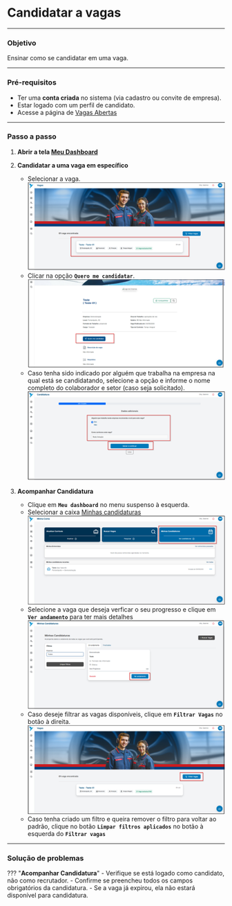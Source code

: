 # <i data-lucide="check" class="icon-lg"></i> Candidatar a vagas

---

### <i data-lucide="target" class="icon-lg"></i> Objetivo

Ensinar como se candidatar em uma vaga.

---

### <i data-lucide="square-check" class="icon-lg"></i> Pré-requisitos

- Ter uma **conta criada** no sistema (via cadastro ou convite de empresa).
- Estar logado com um perfil de candidato.
- Acesse a página de [Vagas Abertas](https://www.redeaviacao.com.br/home/vagas)

---

### <i data-lucide="notebook-pen" class="icon-lg"></i> Passo a passo

1. **Abrir a tela [Meu Dashboard](https://redeaviacao.com.br/dashboard/usu%C3%A1rio)**

2. **Candidatar a uma vaga em específico**
    - Selecionar a vaga.
    ![Tela de selecionar vaga](../imagens/Candidatar-vagas/selecionar-vaga.png)
    - Clicar na opção **`Quero me candidatar`**.
    ![Tela de quero me candidatar](../imagens/Candidatar-vagas/quero-me-candidatar.png)
    - Caso tenha sido indicado por alguém que trabalha na empresa na qual está se candidatando, selecione a opção e informe o nome completo do colaborador e setor (caso seja solicitado). 
    ![Tela de filtros de vaga](../imagens/Candidatar-vagas/candidatura1.png)

3. **Acompanhar Candidatura**
    - Clique em **`Meu dashboard`** no menu suspenso à esquerda.
    - Selecionar a caixa [Minhas candidaturas](https://redeaviacao.com.br/dashboard/usu%C3%A1rio/minhas-candidaturas)
    ![Tela de minhas candidaturas](../imagens/Candidatar-vagas/minhas-candidaturas.png)
    - Selecione a vaga que deseja verficar o seu progresso e clique em **`Ver andamento`** para ter mais detalhes
    ![Tela de ver andamento](../imagens/Candidatar-vagas/ver-andamento.png)
    - Caso deseje filtrar as vagas disponíveis, clique em **`Filtrar Vagas`** no botão à direita.
    ![Tela de filtros de vaga](../imagens/Candidatar-vagas/filtrar-vagas.png)
    - Caso tenha criado um filtro e queira remover o filtro para voltar ao padrão, clique no botão **`Limpar filtros aplicados`** no botão à esquerda do **`Filtrar vagas`** 
    

---

### <i data-lucide="wrench" class="icon-lg"></i> Solução de problemas

??? "**Acompanhar Candidatura**"
    - Verifique se está logado como candidato, não como recrutador.
    - Confirme se preencheu todos os campos obrigatórios da candidatura.
    - Se a vaga já expirou, ela não estará disponível para candidatura.
